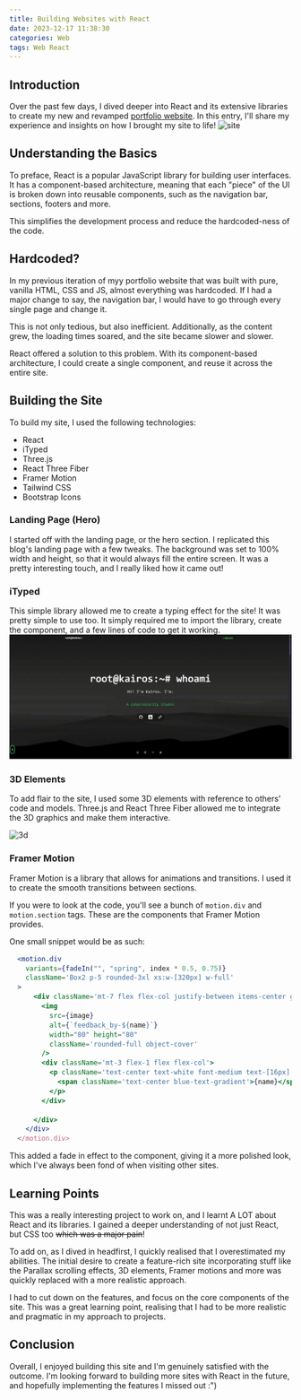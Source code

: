 ```yaml
---
title: Building Websites with React
date: 2023-12-17 11:38:30
categories: Web
tags: Web React
---
```


## Introduction

Over the past few days, I dived deeper into React and its extensive libraries to create my new and revamped [portfolio website](https://kairostay.com). In this entry, I'll share my experience and insights on how I brought my site to life!
![site](../img/react/site.gif)

## Understanding the Basics

To preface, React is a popular JavaScript library for building user interfaces. It has a component-based architecture, meaning that each "piece" of the UI is broken down into reusable components, such as the navigation bar, sections, footers and more.

This simplifies the development process and reduce the hardcoded-ness of the code.

## Hardcoded?

In my previous iteration of myy portfolio website that was built with pure, vanilla HTML, CSS and JS, almost everything was hardcoded. If I had a major change to say, the navigation bar, I would have to go through every single page and change it.

This is not only tedious, but also inefficient. Additionally, as the content grew, the loading times soared, and the site became slower and slower.

React offered a solution to this problem. With its component-based architecture, I could create a single component, and reuse it across the entire site.

## Building the Site

To build my site, I used the following technologies:

- React
- iTyped
- Three.js
- React Three Fiber
- Framer Motion
- Tailwind CSS
- Bootstrap Icons

### Landing Page (Hero)

I started off with the landing page, or the hero section. I replicated this blog's landing page with a few tweaks. The background was set to 100% width and height, so that it would always fill the entire screen. It was a pretty interesting touch, and I really liked how it came out!

### iTyped

This simple library allowed me to create a typing effect for the site! It was pretty simple to use too. It simply required me to import the library, create the component, and a few lines of code to get it working.
![ityped](../img/react/ityped.gif)

### 3D Elements

To add flair to the site, I used some 3D elements with reference to others' code and models. Three.js and React Three Fiber allowed me to integrate the 3D graphics and make them interactive.

![3d](../img/react/3d.gif)

### Framer Motion

Framer Motion is a library that allows for animations and transitions. I used it to create the smooth transitions between sections.

If you were to look at the code, you'll see a bunch of `motion.div` and `motion.section` tags. These are the components that Framer Motion provides.

One small snippet would be as such:

```jsx
  <motion.div
    variants={fadeIn("", "spring", index * 0.5, 0.75)}
    className='Box2 p-5 rounded-3xl xs:w-[320px] w-full'
  >
      <div className='mt-7 flex flex-col justify-between items-center gap-1'>
        <img
          src={image}
          alt={`feedback_by-${name}`}
          width="80" height="80"
          className='rounded-full object-cover'
        />
        <div className='mt-3 flex-1 flex flex-col'>
          <p className='text-center text-white font-medium text-[16px]'>
            <span className='text-center blue-text-gradient'>{name}</span>
          </p>
        </div>

      </div>
    </div>
  </motion.div>
```

This added a fade in effect to the component, giving it a more polished look, which I've always been fond of when visiting other sites.

## Learning Points

This was a really interesting project to work on, and I learnt A LOT about React and its libraries. I gained a deeper understanding of not just React, but CSS too ~~which was a major pain~~!

To add on, as I dived in headfirst, I quickly realised that I overestimated my abilities. The initial desire to create a feature-rich site incorporating stuff like the Parallax scrolling effects, 3D elements, Framer motions and more was quickly replaced with a more realistic approach. 

I had to cut down on the features, and focus on the core components of the site. This was a great learning point, realising that I had to be more realistic and pragmatic in my approach to projects.

## Conclusion
Overall, I enjoyed building this site and I'm genuinely satisfied with the outcome. I'm looking forward to building more sites with React in the future, and hopefully implementing the features I missed out :")